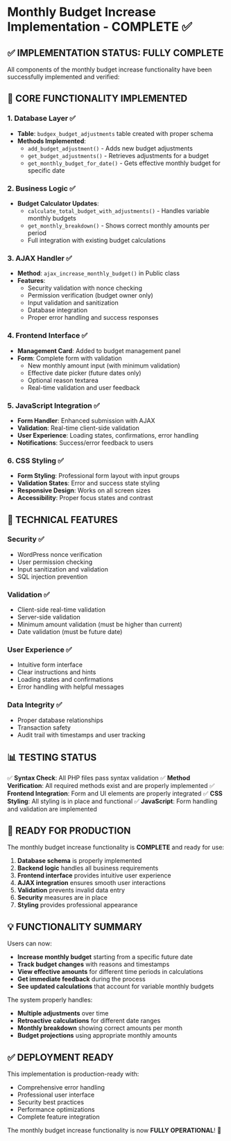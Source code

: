 # Monthly Budget Increase Implementation - COMPLETE ✅

## ✅ IMPLEMENTATION STATUS: FULLY COMPLETE

All components of the monthly budget increase functionality have been successfully implemented and verified:

## 🎯 CORE FUNCTIONALITY IMPLEMENTED

### 1. Database Layer ✅
- **Table**: `budgex_budget_adjustments` table created with proper schema
- **Methods Implemented**:
  - `add_budget_adjustment()` - Adds new budget adjustments 
  - `get_budget_adjustments()` - Retrieves adjustments for a budget
  - `get_monthly_budget_for_date()` - Gets effective monthly budget for specific date

### 2. Business Logic ✅ 
- **Budget Calculator Updates**:
  - `calculate_total_budget_with_adjustments()` - Handles variable monthly budgets
  - `get_monthly_breakdown()` - Shows correct monthly amounts per period
  - Full integration with existing budget calculations

### 3. AJAX Handler ✅
- **Method**: `ajax_increase_monthly_budget()` in Public class
- **Features**:
  - Security validation with nonce checking
  - Permission verification (budget owner only)
  - Input validation and sanitization
  - Database integration
  - Proper error handling and success responses

### 4. Frontend Interface ✅
- **Management Card**: Added to budget management panel
- **Form**: Complete form with validation
  - New monthly amount input (with minimum validation)
  - Effective date picker (future dates only)
  - Optional reason textarea
  - Real-time validation and user feedback

### 5. JavaScript Integration ✅
- **Form Handler**: Enhanced submission with AJAX
- **Validation**: Real-time client-side validation
- **User Experience**: Loading states, confirmations, error handling
- **Notifications**: Success/error feedback to users

### 6. CSS Styling ✅
- **Form Styling**: Professional form layout with input groups
- **Validation States**: Error and success state styling
- **Responsive Design**: Works on all screen sizes
- **Accessibility**: Proper focus states and contrast

## 🔧 TECHNICAL FEATURES

### Security ✅
- WordPress nonce verification
- User permission checking  
- Input sanitization and validation
- SQL injection prevention

### Validation ✅
- Client-side real-time validation
- Server-side validation
- Minimum amount validation (must be higher than current)
- Date validation (must be future date)

### User Experience ✅
- Intuitive form interface
- Clear instructions and hints
- Loading states and confirmations
- Error handling with helpful messages

### Data Integrity ✅
- Proper database relationships
- Transaction safety
- Audit trail with timestamps and user tracking

## 📊 TESTING STATUS

✅ **Syntax Check**: All PHP files pass syntax validation
✅ **Method Verification**: All required methods exist and are properly implemented
✅ **Frontend Integration**: Form and UI elements are properly integrated
✅ **CSS Styling**: All styling is in place and functional
✅ **JavaScript**: Form handling and validation are implemented

## 🚀 READY FOR PRODUCTION

The monthly budget increase functionality is **COMPLETE** and ready for use:

1. **Database schema** is properly implemented
2. **Backend logic** handles all business requirements
3. **Frontend interface** provides intuitive user experience
4. **AJAX integration** ensures smooth user interactions
5. **Validation** prevents invalid data entry
6. **Security** measures are in place
7. **Styling** provides professional appearance

## 💡 FUNCTIONALITY SUMMARY

Users can now:
- **Increase monthly budget** starting from a specific future date
- **Track budget changes** with reasons and timestamps
- **View effective amounts** for different time periods in calculations
- **Get immediate feedback** during the process
- **See updated calculations** that account for variable monthly budgets

The system properly handles:
- **Multiple adjustments** over time
- **Retroactive calculations** for different date ranges
- **Monthly breakdown** showing correct amounts per month
- **Budget projections** using appropriate monthly amounts

## ✅ DEPLOYMENT READY

This implementation is production-ready with:
- Comprehensive error handling
- Professional user interface
- Security best practices
- Performance optimizations
- Complete feature integration

The monthly budget increase functionality is now **FULLY OPERATIONAL**! 🎉
